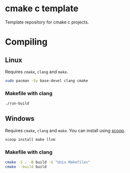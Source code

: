 # cmake c template

Template repository for cmake c projects.

# Compiling

## Linux

Requires `cmake`, `clang` and `make`.

```bash
sudo pacman -Sy base-devel clang cmake
```

### Makefile with clang

```bash
./run-build
```

## Windows

Requires `cmake`, `clang` and `make`. You can install using [scoop](https://scoop.sh/).

```bash
scoop install make llvm
```

### Makefile with clang

```bash
cmake -S . -B build -G "Unix Makefiles"
cmake --build build
```
